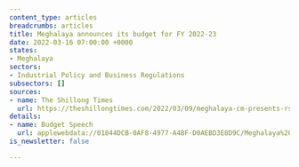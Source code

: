 ```yaml
---
content_type: articles
breadcrumbs: articles
title: Meghalaya announces its budget for FY 2022-23
date: 2022-03-16 07:00:00 +0000
states:
- Meghalaya
sectors:
- Industrial Policy and Business Regulations
subsectors: []
sources:
- name: The Shillong Times
  url: https://theshillongtimes.com/2022/03/09/meghalaya-cm-presents-rs-1849-crore-deficit-budget-for-2022-23/
details:
- name: Budget Speech
  url: applewebdata://01844DCB-0AF8-4977-A4BF-D0AEBD3E8D9C/Meghalaya%20announces%20its%20budget%20for%20FY%202022-23.%20The%20budget%20estimates%20the%20state’s%20total%20receipt%20and%20expenditure%20at%20$2.43%20billion%20and%20$2.52%20billion
is_newsletter: false

---
```

